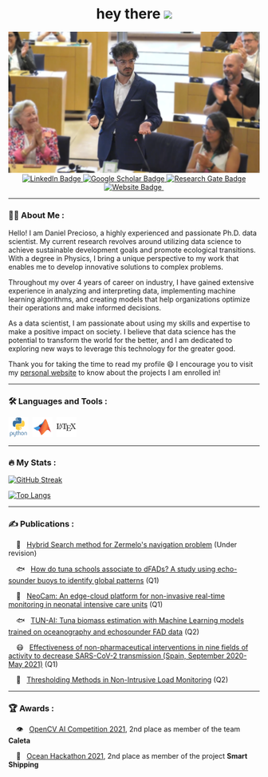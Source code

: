 <div id="header" align="center">
  <h1>
    hey there
    <img src="https://media.giphy.com/media/hvRJCLFzcasrR4ia7z/giphy.gif" width="30px"/>
  </h1>
  <!-- Picture -->
  <img src="https://github.com/daniprec/daniprec.github.io/blob/main/images/230607_pitch.png" width="600"/>
  <!-- Badges -->
  <div id="badges">
    <!-- Linkedin -->
    <a href="https://www.linkedin.com/in/daniel-precioso-garcelan">
      <img src="https://img.shields.io/badge/LinkedIn-blue?style=for-the-badge&logo=linkedin&logoColor=white" alt="LinkedIn Badge"/>
    </a>
    <!-- Google Scholar -->
    <a href="https://scholar.google.com/citations?user=vr6z5FwAAAAJ&hl=en">
      <img src="https://img.shields.io/badge/Google-Scholar-lightgrey" alt="Google Scholar Badge"/>
    </a>
    <!-- Research Gate -->
    <a href="https://www.researchgate.net/profile/Daniel-Precioso-Garcelan">
      <img src="https://img.shields.io/badge/Research-Gate-9cf" alt="Research Gate Badge"/>
    </a>
    <!-- Personal website -->
    <a href="https://daniprec.github.io/">
      <img src="https://img.shields.io/badge/My-Website-red" alt="Website Badge"/>
    </a>
    <!-- Profile views -->
    <img src="https://komarev.com/ghpvc/?username=daniprec&style=flat-square&color=blue" alt=""/>
  </div>
</div>

---

### :man_technologist: About Me :

Hello! I am Daniel Precioso, a highly experienced and passionate Ph.D. data scientist. My current research revolves around utilizing data science to achieve sustainable development goals and promote ecological transitions. With a degree in Physics, I bring a unique perspective to my work that enables me to develop innovative solutions to complex problems.

Throughout my over 4 years of career on industry, I have gained extensive experience in analyzing and interpreting data, implementing machine learning algorithms, and creating models that help organizations optimize their operations and make informed decisions.

As a data scientist, I am passionate about using my skills and expertise to make a positive impact on society. I believe that data science has the potential to transform the world for the better, and I am dedicated to exploring new ways to leverage this technology for the greater good.

Thank you for taking the time to read my profile 😄
I encourage you to visit my [personal website](https://daniprec.github.io/) to know about the projects I am enrolled in!

---

### :hammer_and_wrench: Languages and Tools :

<div>
  <img src="https://github.com/devicons/devicon/blob/master/icons/python/python-original-wordmark.svg" title="Python" alt="Python" width="40" height="40"/>&nbsp;
  <img src="https://github.com/devicons/devicon/blob/master/icons/matlab/matlab-original.svg" title="Matlab" alt="Matlab" width="40" height="40"/>&nbsp;
  <img src="https://github.com/devicons/devicon/blob/master/icons/latex/latex-original.svg" title="Latex" alt="Latex" width="40" height="40"/>&nbsp;
</div>

---

### :fire: My Stats :

[![GitHub Streak](http://github-readme-streak-stats.herokuapp.com?user=daniprec&theme=dark&background=000000)](https://git.io/streak-stats)

[![Top Langs](https://github-readme-stats.vercel.app/api/top-langs/?username=daniprec&layout=compact&theme=vision-friendly-dark)](https://github.com/anuraghazra/github-readme-stats)

---

### :writing_hand: Publications :

&nbsp;&nbsp;&nbsp; :ship: &nbsp; [Hybrid Search method for Zermelo's navigation problem]([https://doi.org/10.3354/meps14338](https://doi.org/10.48550/arXiv.2308.02434)) (Under revision)

&nbsp;&nbsp;&nbsp; :fish: &nbsp; [How do tuna schools associate to dFADs? A study using echo-sounder buoys to identify global patterns](https://doi.org/10.3354/meps14338) (Q1)

&nbsp;&nbsp;&nbsp; :baby_bottle: &nbsp; [NeoCam: An edge-cloud platform for non-invasive real-time monitoring in neonatal intensive care units](https://doi.org/10.1109/JBHI.2023.3240245) (Q1)

&nbsp;&nbsp;&nbsp; :fish: &nbsp; [TUN-AI: Tuna biomass estimation with Machine Learning models trained on oceanography and echosounder FAD data](https://doi.org/10.1016/j.fishres.2022.106263) (Q2)

&nbsp;&nbsp;&nbsp; :mask: &nbsp; [Effectiveness of non-pharmaceutical interventions in nine fields of activity to decrease SARS-CoV-2 transmission (Spain, September 2020-May 2021)](https://doi.org/10.21203/rs.3.rs-1732801/v1) (Q1)

&nbsp;&nbsp;&nbsp; :electric_plug: &nbsp; [Thresholding Methods in Non-Intrusive Load Monitoring](https://doi.org/10.21203/rs.3.rs-1923023/v1) (Q2)


---

### :trophy: Awards :

&nbsp;&nbsp;&nbsp; :eye: &nbsp; [OpenCV AI Competition 2021](https://opencv.org/opencv-ai-competition-2021/), 2nd place as member of the team **Caleta**

&nbsp;&nbsp;&nbsp; :ocean: &nbsp; [Ocean Hackathon 2021](https://www.youtube.com/watch?v=nzPbj88IV0c&t=5300s), 2nd place as member of the project **Smart Shipping**
